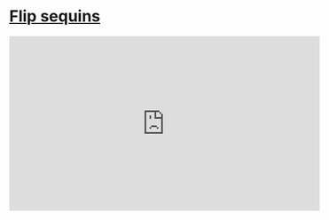 # [Flip sequins](/wilcom-docs/Summary/summary_-_special/Flip_sequins)

<iframe src="https://www.youtube.com/embed/ZECDDSdZ1Bo" frameborder="0" 
      allow="accelerometer; autoplay; clipboard-write; encrypted-media; gyroscope; picture-in-picture" 
      allowfullscreen="" style="width: 560px; height: 315px;">
</iframe>

